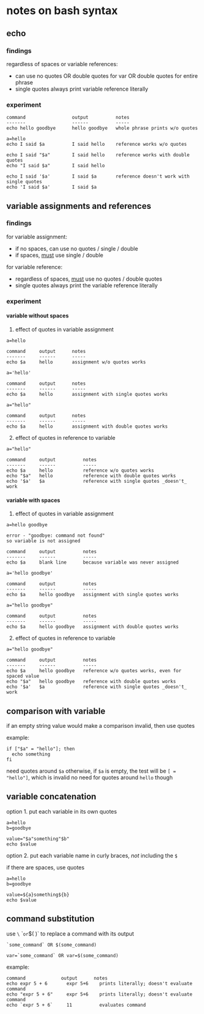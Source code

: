# notes on bash syntax

## echo

### findings

regardless of spaces or variable references:
- can use no quotes OR double quotes for var OR double quotes for entire phrase
- single quotes always print variable reference literally

### experiment

```
command                 output          notes
-------                 ------          -----
echo hello goodbye      hello goodbye   whole phrase prints w/o quotes

a=hello                 
echo I said $a          I said hello    reference works w/o quotes

echo I said "$a"        I said hello    reference works with double quotes
echo "I said $a"        I said hello

echo I said '$a'        I said $a       reference doesn't work with single quotes
echo 'I said $a'        I said $a

```

## variable assignments and references

### findings

for variable assignment:
- if no spaces, can use no quotes / single / double
- if spaces, <u>must</u> use single / double

for variable reference:
- regardless of spaces, <u>must</u> use no quotes / double quotes
- single quotes always print the variable reference literally

### experiment

#### variable without spaces

1. effect of quotes in variable assignment

```
a=hello

command     output      notes
-------     ------      -----
echo $a     hello       assignment w/o quotes works
```

```
a='hello'

command     output      notes
-------     ------      -----
echo $a     hello       assignment with single quotes works
```

```
a="hello"

command     output      notes
-------     ------      -----
echo $a     hello       assignment with double quotes works
```

2. effect of quotes in reference to variable

```
a="hello"

command     output          notes
-------     ------          -----
echo $a     hello           reference w/o quotes works
echo "$a"   hello           reference with double quotes works 
echo '$a'   $a              reference with single quotes _doesn't_ work

```
#### variable with spaces

1. effect of quotes in variable assignment

```
a=hello goodbye

error - "goodbye: command not found"
so variable is not assigned

command     output          notes
-------     ------          -----
echo $a     blank line      because variable was never assigned
```

```
a='hello goodbye'

command     output          notes
-------     ------          -----
echo $a     hello goodbye   assignment with single quotes works
```

```
a="hello goodbye"

command     output          notes
-------     ------          -----
echo $a     hello goodbye   assignment with double quotes works
```

2. effect of quotes in reference to variable

```
a="hello goodbye"

command     output          notes
-------     ------          -----
echo $a     hello goodbye   reference w/o quotes works, even for spaced value
echo "$a"   hello goodbye   reference with double quotes works
echo '$a'   $a              reference with single quotes _doesn't_ work
```

## comparison with variable

if an empty string value would make a comparison invalid, then use quotes 

example:

```
if ["$a" = "hello"]; then
  echo something
fi
```
need quotes around `$a`
otherwise, if `$a` is empty, the test will be `[ = "hello"]`, which is invalid
no need for quotes around `hello` though

## variable concatenation

option 1. put each variable in its own quotes

```
a=hello
b=goodbye

value="$a"something"$b"
echo $value
```

option 2. put each variable name in curly braces, _not_ including the `$`

if there are spaces, use quotes
```
a=hello
b=goodbye

value=${a}something${b}   
echo $value
```

## command substitution

use `\` \`` or `$( )` to replace a command with its output 

```
`some_command` OR $(some_command)

var=`some_command` OR var=$(some_command)
```

example:
```
command             output      notes
echo expr 5 + 6       expr 5+6    prints literally; doesn't evaluate command
echo "expr 5 + 6"     expr 5+6    prints literally; doesn't evaluate command
echo `expr 5 + 6`     11          evaluates command
```



